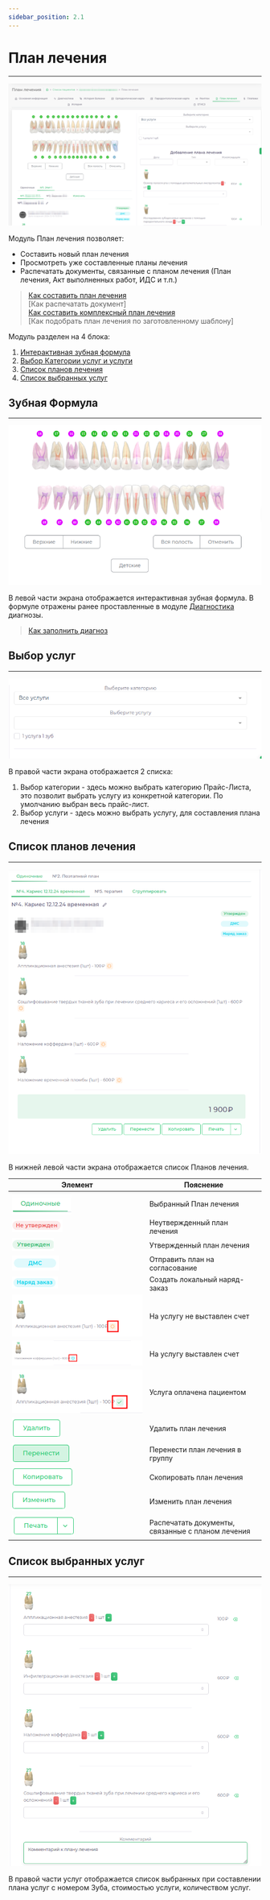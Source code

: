 ```yaml
---
sidebar_position: 2.1
---
```


# План лечения  

---


![План лечения](./assets/t-plan/t-plan.png)

Модуль План лечения позволяет:  
 - Составить новый план лечения
 - Просмотреть уже составленные планы лечения
 - Распечатать документы, связанные с планом лечения (План лечения, Акт выполненных работ, ИДС и т.п.)

> [Как составить план лечения](docs/cardPatient/patient-instructions.md#add_plan)    
> [Как распечатать документ]  
> [Как составить комплексный план лечения](docs/cardPatient/patient-instructions.md#add_m_plan)  
> [Как подобрать план лечения по заготовленному шаблону]

Модуль разделен на 4 блока: 

1. [Интерактивная зубная формула](docs/ui/teeth.md)  
2. [Выбор Категории услуг и услуги](#выбор-услуг)
3. [Список планов лечения](#список-планов-лечения)
4. [Список выбранных услуг](#список-выбранных-услуг)

## Зубная Формула

---  

![Формула](./assets/diagnoses/teeth_f.png)

В левой части экрана отображается интерактивная зубная формула. В формуле отражены ранее проставленные в модуле [Диагностика](docs/cardPatient/diagnoses.md) диагнозы.  

> [Как заполнить диагноз](docs/cardPatient/patient-instructions.md#fill_diagnostic)

## Выбор услуг

---  

![Селекты](./assets/t-plan/categories.png)  

В правой части экрана отображается 2 списка: 
1. Выбор категории - здесь можно выбрать категорию Прайс-Листа, это позволит выбрать услугу из конкретной категории. По умолчанию выбран весь прайс-лист.
2. Выбор услуги - здесь можно выбрать услугу, для составления плана лечения


## Список планов лечения

---  

![Список](./assets/t-plan/list.png)  

В нижней левой части экрана отображается список Планов лечения.

| Элемент                                           | Пояснение                                         |
|---------------------------------------------------|---------------------------------------------------|
| ![](./assets/t-plan/list-imgs/active_tab.png)     | Выбранный План лечения                            |
| ![](./assets/t-plan/list-imgs/unactive_badge.png) | Неутвержденный план лечения                       |
| ![](./assets/t-plan/list-imgs/active_badge.png)   | Утвержденный план лечения                         |
| ![](./assets/t-plan/list-imgs/dms-badge.png)      | Отправить план на согласование                    |
| ![](./assets/t-plan/list-imgs/local-order.png)    | Создать локальный наряд-заказ                     |
| ![](./assets/t-plan/list-imgs/plan-icon.png)      | На услугу не выставлен счет                       |
| ![](./assets/t-plan/list-imgs/inv-icon.png)       | На услугу выставлен счет                          |
| ![](./assets/t-plan/list-imgs/paid-icon.png)      | Услуга оплачена пациентом                         |
| ![](./assets/t-plan/list-imgs/del.png)            | Удалить план лечения                              |
| ![](./assets/t-plan/list-imgs/teleport.png)       | Перенести план лечения в группу                   |
| ![](./assets/t-plan/list-imgs/copy.png)           | Скопировать план лечения                          |
| ![](./assets/t-plan/list-imgs/edit.png)           | Изменить план лечения                             |
| ![](./assets/t-plan/list-imgs/print.png)          | Распечатать документы, связанные с планом лечения |


## Список выбранных услуг

---

![Услуги](./assets/t-plan/list-serv.png)  

В правой части услуг отображается список выбранных при составлении плана услуг с номером Зуба, стоимостью услуги, количеством услуг.









